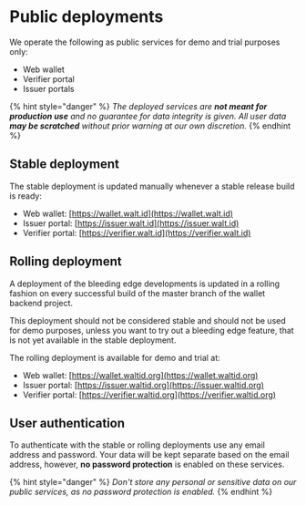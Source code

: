 # Public deployments

We operate the following as public services for demo and trial purposes only:

* Web wallet
* Verifier portal
* Issuer portals

{% hint style="danger" %}
_The deployed services are **not meant for production use** and no guarantee for data integrity is given. All user data **may be scratched** without prior warning at our own discretion._
{% endhint %}

## Stable deployment

The stable deployment is updated manually whenever a stable release build is ready:

* Web wallet: [https://wallet.walt.id](https://wallet.walt.id)
* Issuer portal: [https://issuer.walt.id](https://issuer.walt.id)
* Verifier portal: [https://verifier.walt.id](https://verifier.walt.id)

## Rolling deployment

A deployment of the bleeding edge developments is updated in a rolling fashion on every successful build of the master branch of the wallet backend project.

This deployment should not be considered stable and should not be used for demo purposes, unless you want to try out a bleeding edge feature, that is not yet available in the stable deployment.

The rolling deployment is available for demo and trial at:

* Web wallet: [https://wallet.waltid.org](https://wallet.waltid.org)
* Issuer portal: [https://issuer.waltid.org](https://issuer.waltid.org)
* Verifier portal: [https://verifier.waltid.org](https://verifier.waltid.org)

## User authentication

To authenticate with the stable or rolling deployments use any email address and password. Your data will be kept separate based on the email address, however, **no password protection** is enabled on these services.

{% hint style="danger" %}
_Don't store any personal or sensitive data on our public services, as no password protection is enabled._
{% endhint %}
